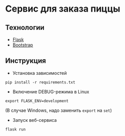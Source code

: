 # Сервис для заказа пиццы

## Технологии

* [Flask](http://flask.pocoo.org/)
* [Bootstrap](https://getbootstrap.com)

## Инструкция

* Установка зависимостей
```
pip install -r requirements.txt
```

* Включение DEBUG-режима в Linux
```
export FLASK_ENV=development
```
(В случае Windows, надо заменить `export` на `set`)

* Запуск веб-сервиса
```
flask run
```
